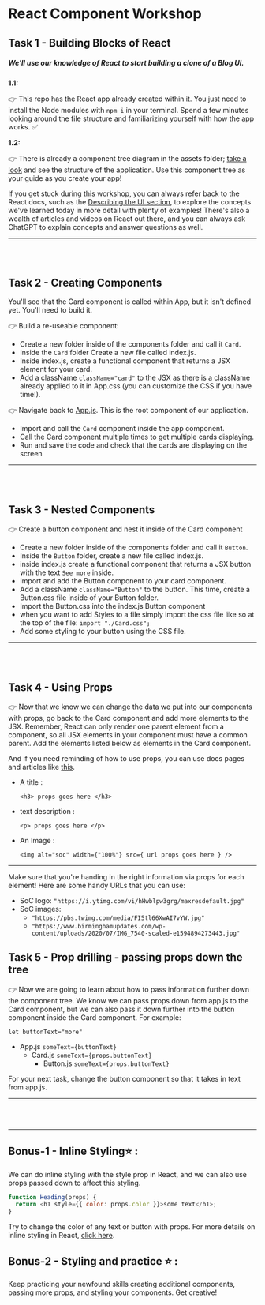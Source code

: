 # React Component Workshop

## Task 1 - Building Blocks of React

##### We'll use our knowledge of React to start building a clone of a Blog UI.

**1.1:**

👉 This repo has the React app already created within it. You just need to install the Node modules with `npm i` in your terminal. Spend a few minutes looking around the file structure and familiarizing yourself with how the app works. ✅

**1.2:**

👉 There is already a component tree diagram in the assets folder; [take a look](./assets/Blog-Component-Tree.png) and see the structure of the application. Use this component tree as your guide as you create your app!
<br/>

If you get stuck during this workshop, you can always refer back to the React docs, such as the [Describing the UI section](https://react.dev/learn/describing-the-ui), to explore the concepts we've learned today in more detail with plenty of examples! There's also a wealth of articles and videos on React out there, and you can always ask ChatGPT to explain concepts and answer questions as well.

---

<br>
<br>

## Task 2 - Creating Components

You'll see that the Card component is called within App, but it isn't defined yet. You'll need to build it.

👉 Build a re-useable component:

- Create a new folder inside of the components folder and call it `Card`.
- Inside the `Card` folder Create a new file called index.js.
- Inside index.js, create a functional component that returns a JSX element for your card.
- Add a className `className="card"` to the JSX as there is a className already applied to it in App.css (you can customize the CSS if you have time!).

👉 Navigate back to [App.js](./src/App.js). This is the root component of our application.

- Import and call the `Card` component inside the app component.
- Call the Card component multiple times to get multiple cards displaying.
- Run and save the code and check that the cards are displaying on the screen

---

<br>
<br>

## Task 3 - Nested Components

👉 Create a button component and nest it inside of the Card component

- Create a new folder inside of the components folder and call it `Button`.
- Inside the `Button` folder, create a new file called index.js.
- inside index.js create a functional component that returns a JSX button with the text `See more` inside.
- Import and add the Button component to your card component.
- Add a className `className="Button"` to the button. This time, create a Button.css file inside of your Button folder.
- Import the Button.css into the index.js Button component
- when you want to add Styles to a file simply import the css file like so at the top of the file:
  `import "./Card.css";`
- Add some styling to your button using the CSS file.

---

<br>
<br>

## Task 4 - Using Props

👉 Now that we know we can change the data we put into our components with props, go back to the Card component and add more elements to the JSX. Remember, React can only render one parent element from a component, so all JSX elements in your component must have a common parent. Add the elements listed below as elements in the Card component.

And if you need reminding of how to use props, you can use docs pages and articles like [this](https://www.w3schools.com/react/react_props.asp).

- A title :

  `<h3> props goes here </h3>`

- text description :

  `<p> props goes here </p>`

- An Image :

  `<img alt="soc" width={"100%"} src={ url props goes here } />`

---

Make sure that you're handing in the right information via props for each element! Here are some handy URLs that you can use:

- SoC logo: `"https://i.ytimg.com/vi/hHwblpw3grg/maxresdefault.jpg"`
- SoC images:
  - `"https://pbs.twimg.com/media/FI5tl66XwAI7vYW.jpg"`
  - `"https://www.birminghamupdates.com/wp-content/uploads/2020/07/IMG_7540-scaled-e1594894273443.jpg"`

## Task 5 - Prop drilling - passing props down the tree

👉 Now we are going to learn about how to pass information further down the component tree. We know we can pass props down from app.js to the Card component, but we can also pass it down further into the button component inside the Card component. For example:

`let buttonText="more"`

- App.js
  `someText={buttonText}`
  - Card.js
    `someText={props.buttonText}`
    - Button.js
      `someText={props.buttonText}`

For your next task, change the button component so that it takes in text from app.js.

---

<br>
<br>

---

## Bonus-1 - Inline Styling⭐ :

We can do inline styling with the style prop in React, and we can also use props passed down to affect this styling.

```js
function Heading(props) {
  return <h1 style={{ color: props.color }}>some text</h1>;
}
```

Try to change the color of any text or button with props.
For more details on inline styling in React, [click here](https://www.w3schools.com/react/react_css.asp).

## Bonus-2 - Styling and practice ⭐ :

Keep practicing your newfound skills creating additional components, passing more props, and styling your components. Get creative!

